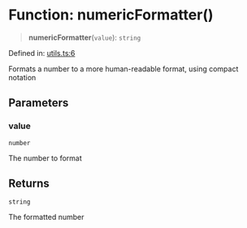 # Function: numericFormatter()

> **numericFormatter**(`value`): `string`

Defined in: [utils.ts:6](https://github.com/GeoDaCenter/openassistant/blob/a1bcfdf89aac2d64b3bda9cf92b96ead076def28/packages/common/src/utils.ts#L6)

Formats a number to a more human-readable format, using compact notation

## Parameters

### value

`number`

The number to format

## Returns

`string`

The formatted number
